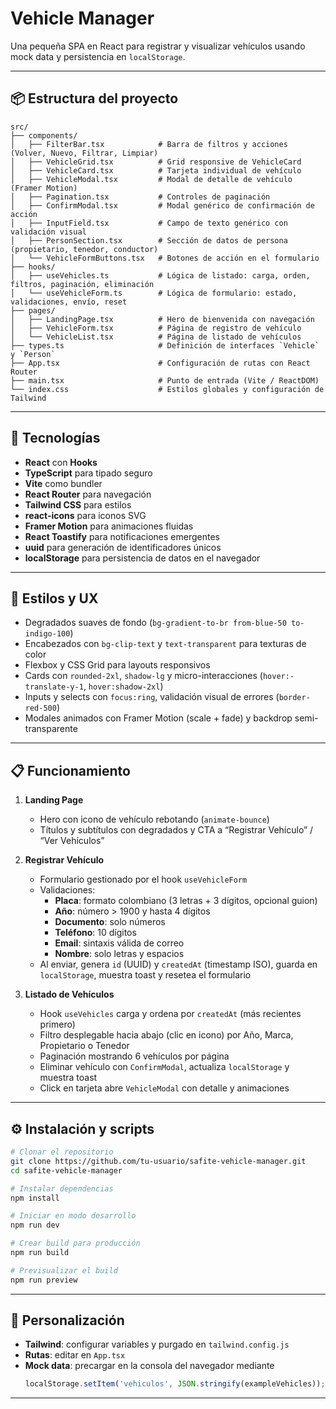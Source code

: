 # Vehicle Manager

Una pequeña SPA en React para registrar y visualizar vehículos usando mock data y persistencia en `localStorage`.

---

## 📦 Estructura del proyecto

```text
src/
├── components/
│   ├── FilterBar.tsx            # Barra de filtros y acciones (Volver, Nuevo, Filtrar, Limpiar)
│   ├── VehicleGrid.tsx          # Grid responsive de VehicleCard
│   ├── VehicleCard.tsx          # Tarjeta individual de vehículo
│   ├── VehicleModal.tsx         # Modal de detalle de vehículo (Framer Motion)
│   ├── Pagination.tsx           # Controles de paginación
│   ├── ConfirmModal.tsx         # Modal genérico de confirmación de acción
│   ├── InputField.tsx           # Campo de texto genérico con validación visual
│   ├── PersonSection.tsx        # Sección de datos de persona (propietario, tenedor, conductor)
│   └── VehicleFormButtons.tsx   # Botones de acción en el formulario
├── hooks/
│   ├── useVehicles.ts           # Lógica de listado: carga, orden, filtros, paginación, eliminación
│   └── useVehicleForm.ts        # Lógica de formulario: estado, validaciones, envío, reset
├── pages/
│   ├── LandingPage.tsx          # Hero de bienvenida con navegación
│   ├── VehicleForm.tsx          # Página de registro de vehículo
│   └── VehicleList.tsx          # Página de listado de vehículos
├── types.ts                     # Definición de interfaces `Vehicle` y `Person`
├── App.tsx                      # Configuración de rutas con React Router
├── main.tsx                     # Punto de entrada (Vite / ReactDOM)
└── index.css                    # Estilos globales y configuración de Tailwind
```

---

## 🚀 Tecnologías

- **React** con **Hooks**
- **TypeScript** para tipado seguro
- **Vite** como bundler
- **React Router** para navegación
- **Tailwind CSS** para estilos
- **react-icons** para iconos SVG
- **Framer Motion** para animaciones fluidas
- **React Toastify** para notificaciones emergentes
- **uuid** para generación de identificadores únicos
- **localStorage** para persistencia de datos en el navegador

---

## 🎨 Estilos y UX

- Degradados suaves de fondo (`bg-gradient-to-br from-blue-50 to-indigo-100`)
- Encabezados con `bg-clip-text` y `text-transparent` para texturas de color
- Flexbox y CSS Grid para layouts responsivos
- Cards con `rounded-2xl`, `shadow-lg` y micro-interacciones (`hover:-translate-y-1`, `hover:shadow-2xl`)
- Inputs y selects con `focus:ring`, validación visual de errores (`border-red-500`)
- Modales animados con Framer Motion (scale + fade) y backdrop semi-transparente

---

## 📋 Funcionamiento

1. **Landing Page**
   - Hero con icono de vehículo rebotando (`animate-bounce`)
   - Títulos y subtítulos con degradados y CTA a “Registrar Vehículo” / “Ver Vehículos”

2. **Registrar Vehículo**
   - Formulario gestionado por el hook `useVehicleForm`
   - Validaciones:
     - **Placa**: formato colombiano (3 letras + 3 dígitos, opcional guion)
     - **Año**: número > 1900 y hasta 4 dígitos
     - **Documento**: solo números
     - **Teléfono**: 10 dígitos
     - **Email**: sintaxis válida de correo
     - **Nombre**: solo letras y espacios
   - Al enviar, genera `id` (UUID) y `createdAt` (timestamp ISO), guarda en `localStorage`, muestra toast y resetea el formulario

3. **Listado de Vehículos**
   - Hook `useVehicles` carga y ordena por `createdAt` (más recientes primero)
   - Filtro desplegable hacia abajo (clic en icono) por Año, Marca, Propietario o Tenedor
   - Paginación mostrando 6 vehículos por página
   - Eliminar vehículo con `ConfirmModal`, actualiza `localStorage` y muestra toast
   - Click en tarjeta abre `VehicleModal` con detalle y animaciones

---

## ⚙️ Instalación y scripts

```bash
# Clonar el repositorio
git clone https://github.com/tu-usuario/safite-vehicle-manager.git
cd safite-vehicle-manager

# Instalar dependencias
npm install

# Iniciar en modo desarrollo
npm run dev

# Crear build para producción
npm run build

# Previsualizar el build
npm run preview
```

---

## 📂 Personalización

- **Tailwind**: configurar variables y purgado en `tailwind.config.js`
- **Rutas**: editar en `App.tsx`
- **Mock data**: precargar en la consola del navegador mediante
  ```js
  localStorage.setItem('vehiculos', JSON.stringify(exampleVehicles));
  ```

---